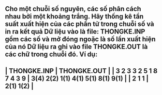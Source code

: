 Cho một chuỗi số nguyên, các số phân cách nhau bởi một khoảng trắng.
Hãy thống kê tần suất xuất hiện của các phần tử trong chuỗi số và in ra kết quả
Dữ liệu vào là file: THONGKE.INP gồm các số và mở đóng ngoặc là số lần xuất hiện của nó
Dữ liệu ra ghi vào file THONGKE.OUT là các chữ trong chuỗi đó.
Ví dụ:
------------------------------------------------------------------
| THONGKE.INP                | THONGKE.OUT                        |
| 3 2 3 3 2 5 1 8 7 4 3 9    | 3(4) 2(2) 1(1) 4(1) 5(1) 8(1) 9(1) |
| 2 1 1                      | 2(1) 1(2)                          |
------------------------------------------------------------------